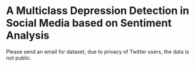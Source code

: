 # A Multiclass Depression Detection in Social Media based on Sentiment Analysis

Please send an email for dataset, due to privacy of Twitter users, the data is not public. 
